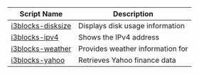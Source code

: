 | Script Name                                     | Description                                     |
|-------------------------------------------------|-------------------------------------------------|
| [i3blocks-disksize](i3blocks-disksize/)         | Displays disk usage information                 |
| [i3blocks-ipv4](i3blocks-ipv4/)                 | Shows the IPv4 address                          |
| [i3blocks-weather](i3blocks-weather/)           | Provides weather information for                |
| [i3blocks-yahoo](i3blocks-yahoo/)               | Retrieves Yahoo finance data                    |

